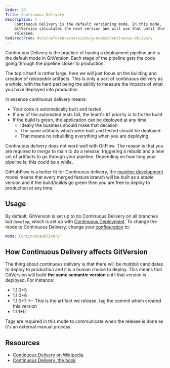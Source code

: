 ```yaml
---
Order: 20
Title: Continuous Delivery
Description: |
    Continuous Delivery is the default versioning mode. In this mode,
    GitVersion calculates the next version and will use that until that is
    released.
RedirectFrom: docs/reference/versioning-modes/continuous-delivery
---
```


Continuous Delivery is the practice of having a deployment pipeline and is the
default mode in GitVersion. Each stage of the pipeline gets the code going
through the pipeline closer to production.

The topic itself is rather large, here we will just focus on the building and
creation of _releasable_ artifacts. This is only a part of continuous delivery
as a whole, with the hard part being the ability to measure the impacts of what
you have deployed into production.

In essence continuous delivery means:

*   Your code is automatically built and tested
*   If any of the automated tests fail, the team's #1 priority is to fix the
    build
*   If the build is green, the application can be deployed at any time
    *   Ideally the business should make that decision
    *   The same artifacts which were built and tested should be deployed
    *   That means no rebuilding everything when you are deploying

Continuous delivery does not work well with GitFlow. The reason is that you are
required to _merge_ to main to do a release, triggering a rebuild and a new
set of artifacts to go through your pipeline. Depending on how long your
pipeline is, this could be a while.

GitHubFlow is a better fit for Continuous delivery, the [mainline
development][mainline] model means that every merged feature branch will be
built as a _stable_ version and if the build/builds go green then you are free
to deploy to production at any time.

## Usage

By default, GitVersion is set up to do Continuous Delivery on all branches but
`develop`, which is set up with [Continuous Deployment][continuous-deployment].
To change the mode to Continuous Delivery, change your
[configuration][configuration] to:

```yaml
mode: ContinuousDelivery
```

## How Continuous Delivery affects GitVersion

The thing about continuous delivery is that there will be _multiple_ candidates
to deploy to production and it is a human choice to deploy. This means that
GitVersion will build **the same semantic version** until that version is
deployed. For instance:

*   1.1.0+5
*   1.1.0+6
*   1.1.0+7  <-- This is the artifact we release, tag the commit which created
    this version
*   1.1.1+0

Tags are required in this mode to communicate when the release is done as it's
an external manual process.

## Resources

*   [Continuous Delivery on Wikipedia][wikipedia]
*   [Continuous Delivery, the book][book]

[book]: https://www.amazon.com/Continuous-Delivery-Deployment-Automation-Addison-Wesley/dp/0321601912
[configuration]: /docs/reference/configuration
[continuous-deployment]: /docs/reference/modes/continuous-deployment
[mainline]: /docs/reference/modes/mainline
[wikipedia]: https://en.wikipedia.org/wiki/Continuous_delivery
